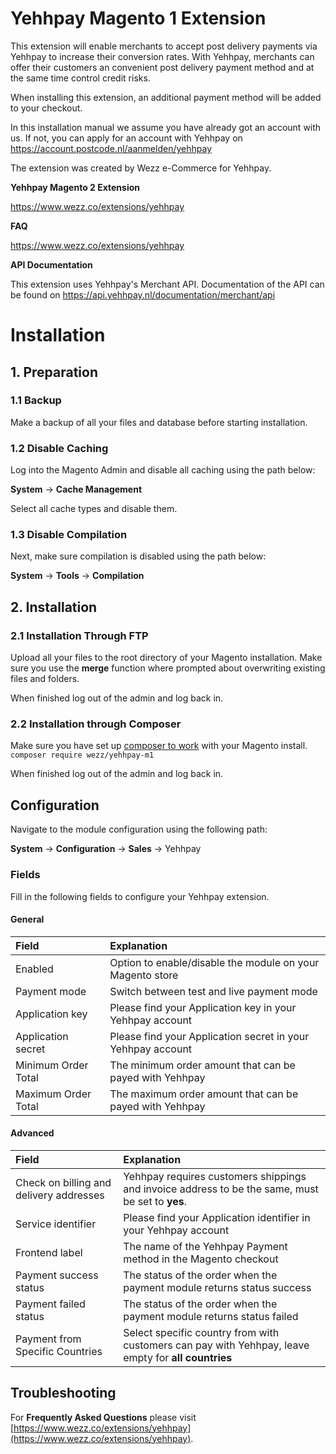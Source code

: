 # Yehhpay Magento 1 Extension

This extension will enable merchants to accept post delivery payments via Yehhpay to increase their conversion rates.
With Yehhpay, merchants can offer their customers an convenient post delivery payment method and at the same time control credit risks.

When installing this extension, an additional payment method will be added to your checkout.

In this installation manual we assume you have already got an account with us. If not, you can apply for an account with Yehhpay on https://account.postcode.nl/aanmelden/yehhpay

The extension was created by Wezz e-Commerce for Yehhpay.

__Yehhpay Magento 2 Extension__

https://www.wezz.co/extensions/yehhpay

__FAQ__

https://www.wezz.co/extensions/yehhpay

__API Documentation__

This extension uses Yehhpay's Merchant API. Documentation of the API can be found on
https://api.yehhpay.nl/documentation/merchant/api

# Installation

## 1. Preparation

### 1.1 Backup

Make a backup of all your files and database before starting installation.

### 1.2 Disable Caching

Log into the Magento Admin and disable all caching using the path below:

__System__ -> __Cache Management__

Select all cache types and disable them.

### 1.3 Disable Compilation

Next, make sure compilation is disabled using the path below:

__System__ -> __Tools__ -> __Compilation__

## 2. Installation

### 2.1 Installation Through FTP

Upload all your files to the root directory of your Magento installation. Make sure you use the __merge__ function where prompted about overwriting existing files and folders.

When finished log out of the admin and log back in.

### 2.2 Installation through Composer

Make sure you have set up [composer to work](https://github.com/Cotya/magento-composer-installer) with your Magento install.
`
composer require wezz/yehhpay-m1
`

When finished log out of the admin and log back in.

## Configuration

Navigate to the module configuration using the following path:

__System__ -> __Configuration__ -> __Sales__ -> Yehhpay

### Fields

Fill in the following fields to configure your Yehhpay extension.


#### General
| Field | Explanation |
| :--- | :--- |
| Enabled | Option to enable/disable the module on your Magento store |
| Payment mode | Switch between test and live payment mode |
| Application key | Please find your Application key in your Yehhpay account |
| Application secret | Please find your Application secret in your Yehhpay account |
| Minimum Order Total | The minimum order amount that can be payed with Yehhpay |
| Maximum Order Total | The maximum order amount that can be payed with Yehhpay |

#### Advanced

| Field | Explanation |
| :--- | :--- |
| Check on billing and delivery addresses | Yehhpay requires customers shippings and invoice address to be the same, must be set to __yes__. |
| Service identifier | Please find your Application identifier in your Yehhpay account |
| Frontend label | The name of the Yehhpay Payment method in the Magento checkout |
| Payment success status | The status of the order when the payment module returns status success |
| Payment failed status | The status of the order when the payment module returns status failed |
| Payment from Specific Countries | Select specific country from with customers can pay with Yehhpay, leave empty for __all countries__ |

## Troubleshooting


For __Frequently Asked Questions__ please visit [https://www.wezz.co/extensions/yehhpay](https://www.wezz.co/extensions/yehhpay).
